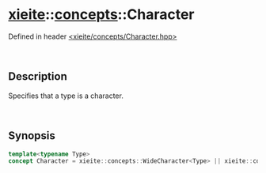 # [xieite](../xieite.md)\:\:[concepts](../concepts.md)\:\:Character
Defined in header [<xieite/concepts/Character.hpp>](../../include/xieite/concepts/Character.hpp)

&nbsp;

## Description
Specifies that a type is a character.

&nbsp;

## Synopsis
```cpp
template<typename Type>
concept Character = xieite::concepts::WideCharacter<Type> || xieite::concepts::SameAsAnyOf<std::remove_cv_t<Type>, char, char8_t>;
```
